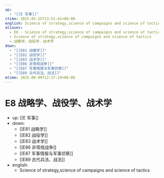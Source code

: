 ```yaml
---
up:
  - "[[E 军事]]"
ctime: 2025-01-25T13:51:41+08:00
english: Science of strategy,science of campaigns and science of tactics
aliases:
  - E8 - Science of strategy,science of campaigns and science of tactics
  - Science of strategy,science of campaigns and science of tactics
  - 战略学、战役学、战术学
down:
  - "[[E81 战略学]]"
  - "[[E82 战役学]]"
  - "[[E83 战术学]]"
  - "[[E86 非常规战争]]"
  - "[[E87 军事情报与军事侦察]]"
  - "[[E89 古代兵法、战法]]"
mtime: 2025-09-09T12:37:19+08:00
---
```


# E8 战略学、战役学、战术学

- up: [[E 军事]]
- down:
	- [[E81 战略学]]
	- [[E82 战役学]]
	- [[E83 战术学]]
	- [[E86 非常规战争]]
	- [[E87 军事情报与军事侦察]]
	- [[E89 古代兵法、战法]]
- english:
	- Science of strategy,science of campaigns and science of tactics
